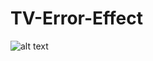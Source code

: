 TV-Error-Effect
===============

![alt text](https://dl.dropboxusercontent.com/u/23971112/tv%20error%20effect.JPG "tv error effect")

